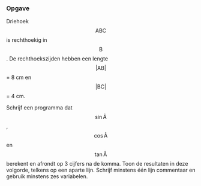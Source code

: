 ### Opgave

Driehoek $$\mathsf{ABC}$$ is rechthoekig in $$\mathsf{B}$$. De rechthoekszijden hebben een lengte $$\mathsf{\lvert AB \rvert}$$ = 8 cm en $$\mathsf{\lvert BC \rvert}$$ = 4 cm.

Schrijf een programma dat $$\mathsf{sin \, \hat A}$$, $$\mathsf{cos \, \hat A}$$ en $$\mathsf{tan \, \hat A}$$ berekent en afrondt op 3 cijfers na de komma. Toon de resultaten in deze volgorde, telkens op een aparte lijn. Schrijf minstens één lijn commentaar en gebruik minstens zes variabelen.
